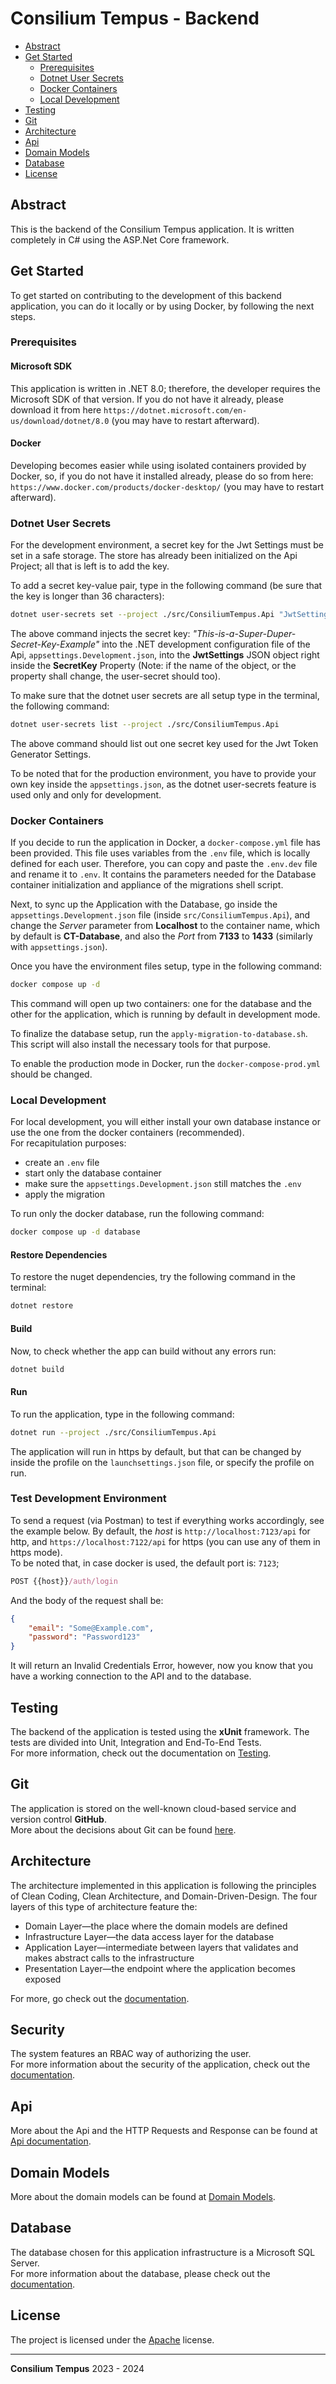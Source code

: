 # Consilium Tempus - Backend

- [Abstract](#abstract)
- [Get Started](#get-started)
    - [Prerequisites](#prerequisites)
    - [Dotnet User Secrets](#dotnet-user-secrets)
    - [Docker Containers](#docker-containers)
    - [Local Development](#local-development)
- [Testing](#testing)
- [Git](#git)
- [Architecture](#architecture)
- [Api](#api)
- [Domain Models](#domain-models)
- [Database](#database)
- [License](#license)

## Abstract

This is the backend of the Consilium Tempus application. 
It is written completely in C# using the ASP.Net Core framework.

## Get Started

To get started on contributing to the development of this backend application,
you can do it locally or by using Docker, 
by following the next steps.

### Prerequisites

#### Microsoft SDK

This application is written in .NET 8.0; therefore, the developer requires the Microsoft SDK of that version. 
If you do not have it already, please download it from here `https://dotnet.microsoft.com/en-us/download/dotnet/8.0` 
(you may have to restart afterward).

#### Docker

Developing becomes easier while using isolated containers provided by Docker, so, 
if you do not have it installed already, please do so from here: 
`https://www.docker.com/products/docker-desktop/` (you may have to restart afterward).

### Dotnet User Secrets

For the development environment, a secret key for the Jwt Settings must be set in a safe storage. 
The store has already been initialized on the Api Project; all that is left is to add the key. 

To add a secret key-value pair, type in the following command (be sure that the key is longer than 36 characters):

```sh
dotnet user-secrets set --project ./src/ConsiliumTempus.Api "JwtSettings:SecretKey" "This-is-a-Super-Duper-Secret-Key-Example"
```

The above command injects the secret key: *"This-is-a-Super-Duper-Secret-Key-Example"* 
into the .NET development configuration file of the Api, `appsettings.Development.json`, 
into the **JwtSettings** JSON object right inside the **SecretKey** Property 
(Note: if the name of the object, or the property shall change, the user-secret should too).

To make sure that the dotnet user secrets are all setup type in the terminal, the following command:

```sh
dotnet user-secrets list --project ./src/ConsiliumTempus.Api
```

The above command should list out one secret key used for the Jwt Token Generator Settings.

To be noted that for the production environment, you have to provide your own key inside the `appsettings.json`, 
as the dotnet user-secrets feature is used only and only for development.

### Docker Containers

If you decide to run the application in Docker, a `docker-compose.yml` file has been provided. 
This file uses variables from the `.env` file, which is locally defined for each user. 
Therefore, you can copy and paste the `.env.dev` file and rename it to `.env`. 
It contains the parameters
needed for the Database container initialization and appliance of the migrations shell script.

Next, to sync up the Application with the Database, 
go inside the `appsettings.Development.json` file (inside `src/ConsiliumTempus.Api`), 
and change the *Server* parameter from **Localhost** to the container name, 
which by default is **CT-Database**, and also the *Port* from **7133** to **1433**
(similarly with `appsettings.json`).

Once you have the environment files setup, type in the following command:

```sh
docker compose up -d
```

This command will open up two containers: one for the database and the other for the application,
which is running by default in development mode.

To finalize the database setup, run the `apply-migration-to-database.sh`. 
<br>
This script will also install the necessary tools for that purpose.

To enable the production mode in Docker, run the `docker-compose-prod.yml` should be changed.

### Local Development

For local development, you will either install your own database instance or use the one from the docker containers
(recommended).
<br>
For recapitulation purposes:
- create an `.env` file
- start only the database container 
- make sure the `appsettings.Development.json` still matches the `.env`
- apply the migration

To run only the docker database, run the following command:

```sh
docker compose up -d database
```

#### Restore Dependencies

To restore the nuget dependencies, try the following command in the terminal:

```sh
dotnet restore
```

#### Build

Now, to check whether the app can build without any errors run:

```sh
dotnet build
```

#### Run

To run the application, type in the following command:

```sh
dotnet run --project ./src/ConsiliumTempus.Api
```

The application will run in https by default, 
but that can be changed by inside the profile on the `launchsettings.json` file, 
or specify the profile on run.

### Test Development Environment

To send a request (via Postman) to test if everything works accordingly, see the example below.
By default, the *host* is `http://localhost:7123/api` for http,
and `https://localhost:7122/api` for https (you can use any of them in https mode).
<br>
To be noted that, in case docker is used, the default port is: `7123`;

```js
POST {{host}}/auth/login
```

And the body of the request shall be:

```json
{
    "email": "Some@Example.com",
    "password": "Password123"
}
```

It will return an Invalid Credentials Error, however, 
now you know that you have a working connection to the API and to the database.

## Testing

The backend of the application is tested using the **xUnit** framework. 
The tests are divided into Unit, Integration and End-To-End Tests.
<br> 
For more information, check out the documentation on [Testing](docs/Testing.md).

## Git

The application is stored on the well-known cloud-based service and version control **GitHub**.
<br>
More about the decisions about Git can be found [here](docs/Git.md).

## Architecture

The architecture implemented in this application is following the principles of Clean Coding,
Clean Architecture, and Domain-Driven-Design. 
The four layers of this type of architecture feature the:
- Domain Layer—the place where the domain models are defined
- Infrastructure Layer—the data access layer for the database
- Application Layer—intermediate between layers that validates and makes abstract calls to the infrastructure
- Presentation Layer—the endpoint where the application becomes exposed

For more, go check out the [documentation](docs/Architecture.md).

## Security

The system features an RBAC way of authorizing the user.
<br>
For more information about the security of the application, check out the [documentation](docs/Security.md).

## Api

More about the Api and the HTTP Requests and Response can be found at [Api documentation](docs/Api.md).

## Domain Models

More about the domain models can be found at [Domain Models](docs/Domain.md).

## Database

The database chosen for this application infrastructure is a Microsoft SQL Server. 
<br>
For more information about the database, please check out the [documentation](docs/Database.md). 

## License

The project is licensed under the [Apache](https://www.apache.org/licenses/LICENSE-2.0) license.

---

**Consilium Tempus** 2023 - 2024